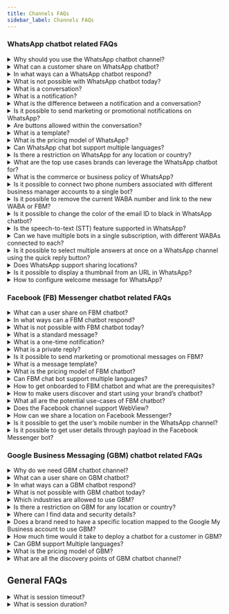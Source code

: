 ```yaml
---
title: Channels FAQs
sidebar_label: Channels FAQs
---
```


### WhatsApp chatbot related FAQs

<details>
 <summary>Why should you use the WhatsApp chatbot channel?</summary>
 <div>
  <br/>
  <div>WhatsApp chatbots is one of the fastest growing chatbot messaging channels today. It gives brands a great potential to reach out, enagage and support their customers on the channel consumers are.</div>
   </div>
</details>


<details>
 <summary>What can a customer share on WhatsApp chatbot?</summary>
 <div>
  <br/>
  <div>- A simple text message<br/>- An image in JPEG or PNG format <br/> - An audio recording, video or GIF <br/> - Can attach a document in PDF or docx format <br/>- Can attach a contact or location</div>
   </div>
</details>

<details>
 <summary>In what ways can a WhatsApp chatbot respond?</summary>
 <div>
  <br/>
  <div>- A simple text message<br/>- An image in JPEG or PNG format <br/> - An audio recording, video <br/> - Can attach a document in PDF or docx format <br/>- Can attach a contact (via API) or location</div>
   </div>
</details>

<details>
 <summary>What is not possible with WhatsApp chatbot today?</summary>
 <div>
  <br/>
  <div>- Cannot send promotional or marketing notifications.<br/>- Does not have ‘buttons’ option during conversations. <br/>- Cannot send notifications without getting opt-in consent.</div>
   </div>
</details>

<details>
 <summary>What is a conversation?</summary>
 <div>
  <br/>
  <div>A single conversation is an exchange messages within 24 hours between a user and the chatbot.</div>
   </div>
</details>

<details>
 <summary>What is a notification?</summary>
 <div>
  <br/>
  <div>Notification is an outbound message (chatbot-initiated) sent by the chatbot to a particular WhatsApp user.</div>
   </div>
</details>

<details>
 <summary>What is the difference between a notification and a conversation?</summary>
 <div>
  <br/>
  <div>A conversation is an exchange of messages between the chatbot and a user, initiated either by the user or the chatbot. Notification triggers chatbot-initiated conversation.</div>
   </div>
</details>

<details>
 <summary>Is it possible to send marketing or promotional notifications on WhatsApp?</summary>
 <div>
  <br/>
  <div>No, in order to send a regular notification, the user's opt-in is required.</div>
   </div>
</details>

<details>
 <summary>Are buttons allowed within the conversation?</summary>
 <div>
  <br/>
  <div>No, WhatsApp can approve a button that is included in a notification template.</div>
   </div>
</details>

<details>
 <summary>What is a template?</summary>
 <div>
  <br/>
  <div>A template is a notification message that needs to be approved before it is sent to users.</div>
   </div>
</details>

<details>
 <summary>What is the pricing model of WhatsApp?</summary>
 <div>
  <br/>
  <div>Refer to <a href="https://docs.yellow.ai/docs/platform_concepts/channelConfiguration/WA-pricing">WhatsApp Pricing</a></div>
   </div>
</details>

<details>
 <summary>Can WhatsApp chat bot support multiple languages?</summary>
 <div>
  <br/>
  <div>Yes, the WhatsApp chatbot can support multiple languages during conversations. For notifications, while sending for approval, we can opt for required languages.</div>
   </div>
</details>

<details>
 <summary>Is there a restriction on WhatsApp for any location or country?</summary>
 <div>
  <br/>
  <div>WhatsApp chatbot is applicable in all the regions where WhatsApp channel is currently operating.</div>
   </div>
</details>

<details>
 <summary>What are the top use cases brands can leverage the WhatsApp chatbot for?</summary>
 <div>
  <br/>
  <div>WhatsApp chatbot will be useful for proactive notification-based outreach, timely reminders, engaging suggestions on products or services, sales and support.</div>
   </div>
</details>

<details>
 <summary>What is the commerce or business policy of WhatsApp?</summary>
 <div>
  <br/>
  <div>The updated commerce policy can be found <a href="https://www.whatsapp.com/legal/commerce-policy">here</a>. <br/> The updated business policy can be found <a href="https://www.whatsapp.com/legal/business-policy">here</a></div>
   </div>
</details>

<details>
 <summary>Is it possible to connect two phone numbers associated with different business manager accounts to a single bot?</summary>
 <div>
  <br/>
  <div>You cannot connect two phone numbers of different WABA or Facebook business manager to a single bot.</div>
   </div>
</details>

<details>
 <summary>Is it possible to remove the current WABA number and link to the new WABA or FBM?</summary>
 <div>
  <br/>
  <div>WABA numbers cannot be migrated from one BM (Business Manager) to another. It can only be migrated from one BSP (Business Service Provider) to another, or from one WABA to another, by retrieving the same BM ID attached to both WABAs</div>
   </div>
</details>

<details>
 <summary>Is it possible to change the color of the email ID to black in WhatsApp chatbot?</summary>
 <div>
  <br/>
  <div>No. By default, the email address is blue in color.</div>
   </div>
</details>

<details>
 <summary>Is the speech-to-text (STT) feature supported in WhatsApp?</summary>
 <div>
  <br/>
  <div>No, the STT feature is not supported for WhatsApp.</div>
   </div>
</details>

<details>
 <summary>Can we have multiple bots in a single subscription, with different WABAs connected to each?</summary>
 <div>
  <br/>
  <div>Yes, you can have multiple bots under a single subscription, and each bot can have a different WABA connected to it. It is also possible to have multiple numbers connected to a single bot, but all the numbers have to be under the same WABA ID in this case.</div>
   </div>
</details>

<details>
 <summary>Is it possible to select multiple answers at once on a WhatsApp channel using the quick reply button?</summary>
 <div>
  <br/>
  <div>WhatsApp does not support Multi select in list or button messages. You can use the Multi Select prompt, which displays the options in the form of a text message, to share the options via text. For example, the bot shared a few options with 1, 2, 3, 4, and so on. and the user has to respond back with the selection as 1 or 3 in a specific accepted format to validate and get the user's selection. This is a workaround that is used in the case of WhatsApp.</div>
   </div>
</details>

<details>
 <summary>Does WhatsApp support sharing locations?</summary>
 <div>
  <br/>
  <div>Yes, users can share their location by clicking this 📎 icon on WhatsApp and sharing their current location. The bot will receive the latitude and longitude of the user, based on which the user's location can be identified. Note that live location sharing won't work for this case.</div>
   </div>
</details>

<details>
 <summary>Is it possible to display a thumbnail from an URL in WhatsApp?</summary>
 <div>
  <br/>
  <div> Yes, WhatsApp will render URLs with thumbnails, and you will be able to preview them. URL previews are rendered in the following cases:<br/> • The business has sent a message template to the user. <br/> • The user initiates a conversation with a Click to chat link.<br/> • The user adds the business phone number to their address book and initiates a conversation.</div>
   </div>
</details>

<details>
 <summary>How to configure welcome message for WhatsApp?</summary>
 <div>
  <br/>
  <div>The welcome message will not be displayed automatically in WhatsApp. You need to <a href="https://docs.yellow.ai/docs/platform_concepts/studio/train/intents#train">train</a> an intent with “hi” or “hello” and configure it in a journey to trigger the flow.</div>
   </div>
</details>

### Facebook (FB) Messenger chatbot related FAQs

<details>
 <summary>What can a user share on FBM chatbot?</summary>
 <div>
  <br/>
  <div>- A simple text message<br/>- An image in JPEG or PNG format <br/> - A video, an audio or a sticker <br/> - A GIF or an emoji</div>
   </div>
</details>

<details>
 <summary>In what ways can a FBM chatbot respond?</summary>
 <div>
  <br/>
  <div>- A simple text message<br/>- An image in JPEG or PNG format <br/> - A video or GIF <br/> - Can attach files in PDF or docx format<br/> - Can share card or card carousel<br/> - Can trigger Quick reply buttons for users to click<br/> - Via various message template</div>
   </div>
</details>

<details>
 <summary>What is not possible with FBM chatbot today?</summary>
 <div>
  <br/>
  <div>Cannot send notification before the user initiates the conversation.</div>
   </div>
</details>

<details>
 <summary>What is a standard message?</summary>
 <div>
  <br/>
  <div>One conversation is an exchange of messages within 24 hours between one user and the chatbot.</div>
   </div>
</details>

<details>
 <summary>What is a one-time notification?</summary>
 <div>
  <br/>
  <div>Notification is an outbound message (chatbot-initiated) sent by the chatbot to a particular Facebook Messenger user outside the 24-hour window if the user opts-in for the same.</div>
   </div>
</details>

<details>
 <summary>What is a private reply?</summary>
 <div>
  <br/>
  <div>When an FB user comments or makes a visitor post, the brand can privately reply to the user on the FBM in context with the user inquiry.</div>
   </div>
</details>

<details>
 <summary>Is it possible to send marketing or promotional messages on FBM?</summary>
 <div>
  <br/>
  <div>The promotional message can be sent as a standard message within a 24-hour window. To send promotional messages outside a 24-hour window, "sponsored messages" will be useful.</div>
   </div>
</details>

<details>
 <summary>What is a message template?</summary>
 <div>
  <br/>
  <div>A message template is a predefined message structure that is convenient to showcase products, receipts, and so on. To know more, click<a href="https://developers.facebook.com/docs/messenger-platform/send-messages/templates/"> here</a></div>
   </div>
</details>

<details>
 <summary>What is the pricing model of FBM chatbot?</summary>
 <div>
  <br/>
  <div>Contact [support](mailto:support@yellow.ai) for pricing information.</div>
   </div>
</details>

<details>
 <summary>Can FBM chat bot support multiple languages?</summary>
 <div>
  <br/>
  <div>Yes, the FBM chatbot can support multiple languages.</div>
   </div>
</details>

<details>
 <summary>How to get onboarded to FBM chatbot and what are the prerequisites?</summary>
 <div>
  <br/>
  <div>Refer this <a href="https://docs.yellow.ai/docs/platform_concepts/channelConfiguration/facebook-messenger">document</a></div>
   </div>
</details>

<details>
 <summary>How to make users discover and start using your brand’s chatbot?</summary>
 <div>
  <br/>
  <div>Some discovery points include:<br/> * Drop the CTA to FBM chatbot on the brand’s webpage<br/> * Sponsored ads to FBM chatbot CTA<br/> * Organic posts to FBM chatbot CTA<br/> * FB or Instagram posts having Messenger chatbot CTA</div>
   </div>
</details>

<details>
 <summary>What all are the potential use-cases of FBM chatbot?</summary>
 <div>
  <br/>
  <div>Timely reminders on carts and payments, sales and support, and proactive suggestions are some good usecases.</div>
   </div>
</details>

<details>
 <summary>Does the Facebook channel support WebView?</summary>
 <div>
  <br/>
  <div>No, the Facebook channel does not support WebView.</div>
   </div>
</details>

<details>
 <summary>How can we share a location on Facebook Messenger?</summary>
 <div>
  <br/>
  <div>It is not possible to directly share a location in Facebook Messenger. However, there is an alternative approach you can take:<br/>• <b>Ask for City/Zip Code</b>: Instead of sharing the location directly, you can prompt the user to provide their city, zip code, or any other relevant location information.<br/>• <b>Use Geolocation API</b>: Once the user provides the location information, you can use the Geolocation API to retrieve the coordinates or specific details about that location.</div>
   </div>
</details>

<details>
 <summary>Is it possible to get the user’s mobile number in the WhatsApp channel?</summary>
 
 
 Yes, to get the mobile number when a user is connected to the bot, you need to use a system variable called sender as shown below. 


   `{{{sender}}}`



</details>

<details>
 <summary>Is it possible to get user details through payload in the Facebook Messenger bot?</summary>
 <div>
  <br/>
  <div>Currently, you can retrieve the name and profile picture (if available) for Facebook users using the payload.</div>
   </div>
</details>


### Google Business Messaging (GBM) chatbot related FAQs

<details>
 <summary>Why do we need GBM chatbot channel?</summary>
 <div>
  <br/>
  <div>The first thing we do when we look for some product or service is to 'Google them'. <a href="https://gs.statcounter.com/search-engine-market-share">90%</a> of overall search traffic globally is using Google. The ability to engage with the potential customers right then when they search is powerful. In other words, GBM helps with fantastic Discovery-to-Engagement.</div>
   </div>
</details>

<details>
 <summary>What can a user share on GBM chatbot?</summary>
 <div>
  <br/>
  <div>- A simple text message<br/>- An image in JPEG or PNG format</div>
   </div>
</details>

<details>
 <summary>In what ways can a GBM chatbot respond?</summary>
 <div>
  <br/>
  <div>- A simple text message<br/> - An image in JPEG or PNG format<br/> - Can send URLs to files of PDF or docx<br/> - Can share interactive cards about products or service offerings<br/> - Can trigger Quick reply buttons for users to click</div>
   </div>
</details>

<details>
 <summary>What is not possible with GBM chatbot today?</summary>
 <div>
  <br/>
  <div>- The GBM chatbot is not supported in desktop or laptop view but only on mobile phones.<br/> - Videos cannot be embedded. Any type of custom, for example, a Slider or dropdown is not available.<br/> - The Thumbview or preview link is not possible through GBM chatbot.</div>
   </div>
</details>

<details>
 <summary>Which industries are allowed to use GBM?</summary>
 <div>
  <br/>
  <div>Please go through this document for detailed <a href="https://developers.google.com/business-communications/support/aup">industry-wise solution</a></div>
   </div>
</details>

<details>
 <summary>Is there a restriction on GBM for any location or country?</summary>
 <div>
  <br/>
  <div>There is no restriction on location or countries where the product would not work yet.</div>
   </div>
</details>

<details>
 <summary>Where can I find data and security details?</summary>
 <div>
  <br/>
  <div>Click <a href="https://developers.google.com/business-communications/business-messages/support/infosec?hl=en">here</a></div>
   </div>
</details>

<details>
 <summary>Does a brand need to have a specific location mapped to the  Google My Business account to use GBM?</summary>
 <div>
  <br/>
  <div>For time being, countries except for the US, a brand must have a verified location associated with its Google My Business Account to use GBM.</div>
   </div>
</details>

<details>
 <summary>How much time would it take to deploy a chatbot for a customer in GBM?</summary>
 <div>
  <br/>
  <div>If the bot is ready (Changes to be made for GBM specific bot) and the pre-requisite to onboard a customer is available, the whole process from registration to verification till launch with relevant Google and Brand approval should be tentatively around 3-4 business days in an ideal scenario.</div>
   </div>
</details>

<details>
 <summary>Can GBM support Multiple languages?</summary>
 <div>
  <br/>
  <div>The multi-language support is not there in the shell of the product for example, the CSAT score popup. Also, a welcome message will have to be in English. But if the bot is multilingual it can handle the language conversation in different languages during conversation messages.</div>
   </div>
</details>

<details>
 <summary>What is the pricing model of GBM?</summary>
 <div>
  <br/>
  <div>Contact [support](mailto:support@yellow.ai) for pricing information.</div>
   </div>
</details>

<details>
 <summary>What are all the discovery points of GBM chatbot channel?</summary>
 <div>
  <br/>
  <div>These are the possible entry points to GBM channel.<br/> <img src= "https://cdn.yellowmessenger.com/KhsmRbGecXEy1621333747652.png"/></div>
   </div>
</details>

## General FAQs

<details>
 <summary>What is session timeout?</summary>
 <div>
  <br/>
  <div>A session lasts for 24 hours and includes any number of interactions the user has in a 24-hour window from the start of the session.</div>
   </div>
</details>

<details>
 <summary>What is session duration?</summary>
 <div>
  <br/>
  <div>Session duration is based on the time of each user response. It resets if there is a 30-minute gap between responses. The total session duration is the sum of all user response times.</div>
   </div>
</details>


